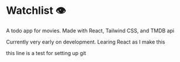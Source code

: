 # Watchlist 👁

A todo app for movies.
Made with React, Tailwind CSS, and TMDB api

Currently very early on development.
Learing React as I make this

this line is a test for setting up git